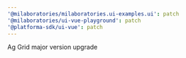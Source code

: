 ```yaml
---
'@milaboratories/milaboratories.ui-examples.ui': patch
'@milaboratories/ui-vue-playground': patch
'@platforma-sdk/ui-vue': patch
---
```


Ag Grid major version upgrade
